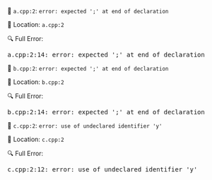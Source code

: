 📝 `a.cpp:2`: `error: expected ';' at end of declaration`

📍 Location: `a.cpp:2`

🔍 Full Error:

<pre>
a.cpp:2:14: error: expected ';' at end of declaration
</pre>

📝 `b.cpp:2`: `error: expected ';' at end of declaration`

📍 Location: `b.cpp:2`

🔍 Full Error:

<pre>
b.cpp:2:14: error: expected ';' at end of declaration
</pre>

📝 `c.cpp:2`: `error: use of undeclared identifier 'y'`

📍 Location: `c.cpp:2`

🔍 Full Error:

<pre>
c.cpp:2:12: error: use of undeclared identifier 'y'
</pre>
